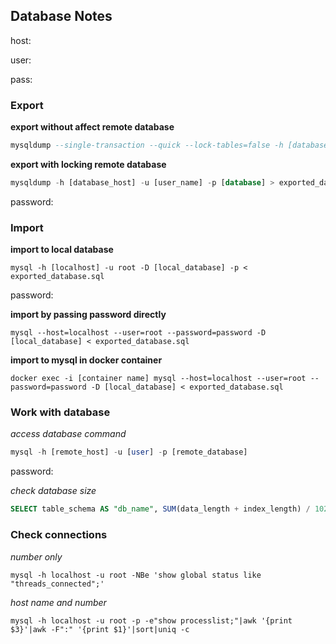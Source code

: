 ## Database Notes

host: 

user: 

pass: 


### Export
**export without affect remote database**

```sql
mysqldump --single-transaction --quick --lock-tables=false -h [database_host] -u [user_name] -p [remote_database] > exported_database.sql
```

**export with locking remote database**

```sql
mysqldump -h [database_host] -u [user_name] -p [database] > exported_database.sql
```

password: 

### Import
**import to local database**
```
mysql -h [localhost] -u root -D [local_database] -p < exported_database.sql
```
password: 

**import by passing password directly**
```
mysql --host=localhost --user=root --password=password -D [local_database] < exported_database.sql
```

**import to mysql in docker container**
```
docker exec -i [container name] mysql --host=localhost --user=root --password=password -D [local_database] < exported_database.sql
```

### Work with database
*access database command*
```sql
mysql -h [remote_host] -u [user] -p [remote_database]

```
password:

*check database size*
```sql
SELECT table_schema AS "db_name", SUM(data_length + index_length) / 1024 / 1024 AS "Size (MB)" FROM information_schema.TABLES GROUP BY table_schema;

```

### Check connections 
*number only*
```
mysql -h localhost -u root -NBe 'show global status like "threads_connected";'
```

*host name and number*
```
mysql -h localhost -u root -p -e"show processlist;"|awk '{print $3}'|awk -F":" '{print $1}'|sort|uniq -c
```
